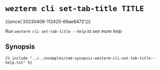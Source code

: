 # `wezterm cli set-tab-title TITLE`

{{since('20230408-112425-69ae8472')}}

*Run `wezterm cli set-tab-title --help` to see more help*

## Synopsis

```console
{% include "../../examples/cmd-synopsis-wezterm-cli-set-tab-title--help.txt" %}
```

